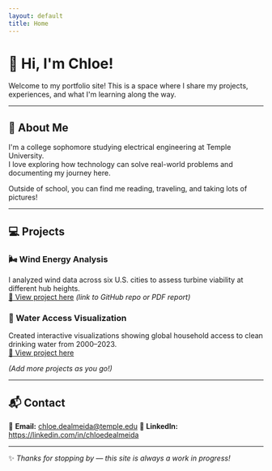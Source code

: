 ```yaml
---
layout: default
title: Home
---
```


# 👋 Hi, I'm Chloe!

Welcome to my portfolio site! This is a space where I share my projects, experiences, and what I'm learning along the way.

---

## 📝 About Me
I'm a college sophomore studying electrical engineering at Temple University.  
I love exploring how technology can solve real-world problems and documenting my journey here.  

Outside of school, you can find me reading, traveling, and taking lots of pictures!

---

## 💻 Projects

### 🌬️ Wind Energy Analysis
I analyzed wind data across six U.S. cities to assess turbine viability at different hub heights.  
[🔗 View project here](#) *(link to GitHub repo or PDF report)*

### 🌊 Water Access Visualization
Created interactive visualizations showing global household access to clean drinking water from 2000–2023.  
[🔗 View project here](#)

*(Add more projects as you go!)*

---

## 📬 Contact
📧 **Email:** chloe.dealmeida@temple.edu 
💼 **LinkedIn:** https://linkedin.com/in/chloedealmeida 

---

✨ *Thanks for stopping by — this site is always a work in progress!*
